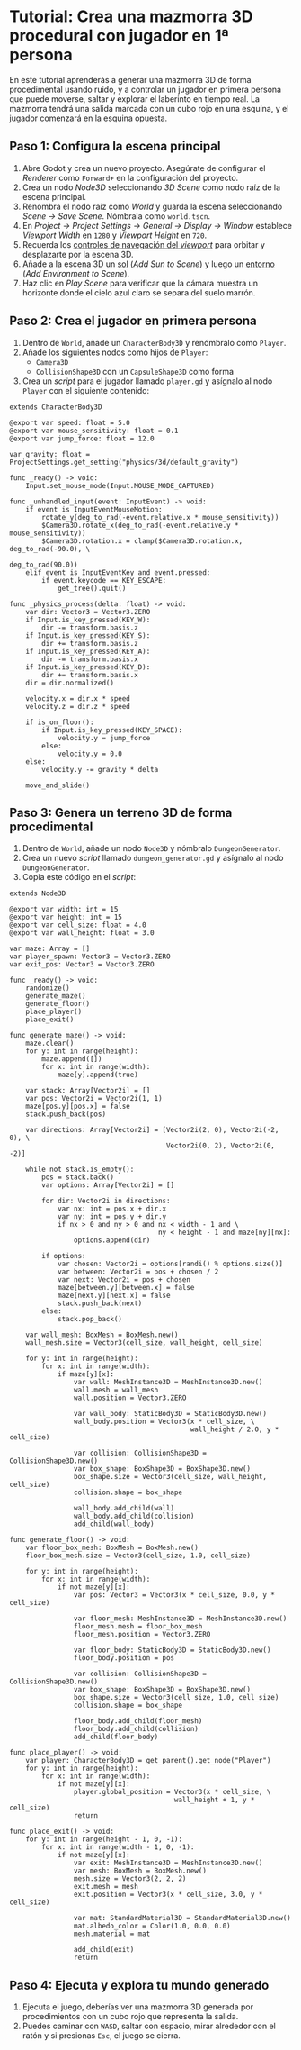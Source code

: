 # Tutorial: Crea una mazmorra 3D procedural con jugador en 1ª persona

En este tutorial aprenderás a generar una mazmorra 3D de forma procedimental usando ruido, y a controlar un jugador en primera persona que puede moverse, saltar y explorar el laberinto en tiempo real. La mazmorra tendrá una salida marcada con un cubo rojo en una esquina, y el jugador comenzará en la esquina opuesta.

## Paso 1: Configura la escena principal

1. Abre Godot y crea un nuevo proyecto. Asegúrate de configurar el _Renderer_ como `Forward+` en la configuración del proyecto.
2. Crea un nodo _Node3D_ seleccionando _3D Scene_ como nodo raíz de la escena principal.
3. Renombra el nodo raíz como _World_ y guarda la escena seleccionando _Scene → Save Scene_. Nómbrala como `world.tscn`.
4. En _Project → Project Settings → General → Display → Window_ establece _Viewport Width_ en `1280` y _Viewport Height_ en `720`.
5. Recuerda los [controles de navegación del _viewport_][T01] para orbitar y desplazarte por la escena 3D.
6. Añade a la escena 3D un [sol][T02] (_Add Sun to Scene_) y luego un [entorno][T03] (_Add Environment to Scene_).
7. Haz clic en _Play Scene_ para verificar que la cámara muestra un horizonte donde el cielo azul claro se separa del suelo marrón.

[T01]: https://github.com/milq/milq.github.io/blob/master/cursos/godot/tutorials/3d_viewport_navigation_controls.md
[T02]: https://raw.githubusercontent.com/milq/milq.github.io/refs/heads/master/cursos/godot/images/add_sun_to_scene.png
[T03]: https://raw.githubusercontent.com/milq/milq.github.io/refs/heads/master/cursos/godot/images/add_environment_to_scene.png

## Paso 2: Crea el jugador en primera persona

1. Dentro de `World`, añade un `CharacterBody3D` y renómbralo como `Player`.
2. Añade los siguientes nodos como hijos de `Player`:
   - `Camera3D`
   - `CollisionShape3D` con un `CapsuleShape3D` como forma
4. Crea un _script_ para el jugador llamado `player.gd` y asígnalo al nodo `Player` con el siguiente contenido:

```gdscript
extends CharacterBody3D

@export var speed: float = 5.0
@export var mouse_sensitivity: float = 0.1
@export var jump_force: float = 12.0

var gravity: float = ProjectSettings.get_setting("physics/3d/default_gravity")

func _ready() -> void:
    Input.set_mouse_mode(Input.MOUSE_MODE_CAPTURED)

func _unhandled_input(event: InputEvent) -> void:
    if event is InputEventMouseMotion:
        rotate_y(deg_to_rad(-event.relative.x * mouse_sensitivity))
        $Camera3D.rotate_x(deg_to_rad(-event.relative.y * mouse_sensitivity))
        $Camera3D.rotation.x = clamp($Camera3D.rotation.x, deg_to_rad(-90.0), \
                                                           deg_to_rad(90.0))
    elif event is InputEventKey and event.pressed:
        if event.keycode == KEY_ESCAPE:
            get_tree().quit()

func _physics_process(delta: float) -> void:
    var dir: Vector3 = Vector3.ZERO
    if Input.is_key_pressed(KEY_W):
        dir -= transform.basis.z
    if Input.is_key_pressed(KEY_S):
        dir += transform.basis.z
    if Input.is_key_pressed(KEY_A):
        dir -= transform.basis.x
    if Input.is_key_pressed(KEY_D):
        dir += transform.basis.x
    dir = dir.normalized()

    velocity.x = dir.x * speed
    velocity.z = dir.z * speed

    if is_on_floor():
        if Input.is_key_pressed(KEY_SPACE):
            velocity.y = jump_force
        else:
            velocity.y = 0.0
    else:
        velocity.y -= gravity * delta

    move_and_slide()
```

## Paso 3: Genera un terreno 3D de forma procedimental

1. Dentro de `World`, añade un nodo `Node3D` y nómbralo `DungeonGenerator`.
2. Crea un nuevo _script_ llamado `dungeon_generator.gd` y asígnalo al nodo `DungeonGenerator`.
3. Copia este código en el _script_:

```gdscript
extends Node3D

@export var width: int = 15
@export var height: int = 15
@export var cell_size: float = 4.0
@export var wall_height: float = 3.0

var maze: Array = []
var player_spawn: Vector3 = Vector3.ZERO
var exit_pos: Vector3 = Vector3.ZERO

func _ready() -> void:
    randomize()
    generate_maze()
    generate_floor()
    place_player()
    place_exit()

func generate_maze() -> void:
    maze.clear()
    for y: int in range(height):
        maze.append([])
        for x: int in range(width):
            maze[y].append(true)

    var stack: Array[Vector2i] = []
    var pos: Vector2i = Vector2i(1, 1)
    maze[pos.y][pos.x] = false
    stack.push_back(pos)

    var directions: Array[Vector2i] = [Vector2i(2, 0), Vector2i(-2, 0), \
                                       Vector2i(0, 2), Vector2i(0, -2)]

    while not stack.is_empty():
        pos = stack.back()
        var options: Array[Vector2i] = []

        for dir: Vector2i in directions:
            var nx: int = pos.x + dir.x
            var ny: int = pos.y + dir.y
            if nx > 0 and ny > 0 and nx < width - 1 and \
                                     ny < height - 1 and maze[ny][nx]:
                options.append(dir)

        if options:
            var chosen: Vector2i = options[randi() % options.size()]
            var between: Vector2i = pos + chosen / 2
            var next: Vector2i = pos + chosen
            maze[between.y][between.x] = false
            maze[next.y][next.x] = false
            stack.push_back(next)
        else:
            stack.pop_back()

    var wall_mesh: BoxMesh = BoxMesh.new()
    wall_mesh.size = Vector3(cell_size, wall_height, cell_size)

    for y: int in range(height):
        for x: int in range(width):
            if maze[y][x]:
                var wall: MeshInstance3D = MeshInstance3D.new()
                wall.mesh = wall_mesh
                wall.position = Vector3.ZERO

                var wall_body: StaticBody3D = StaticBody3D.new()
                wall_body.position = Vector3(x * cell_size, \
                                             wall_height / 2.0, y * cell_size)

                var collision: CollisionShape3D = CollisionShape3D.new()
                var box_shape: BoxShape3D = BoxShape3D.new()
                box_shape.size = Vector3(cell_size, wall_height, cell_size)
                collision.shape = box_shape

                wall_body.add_child(wall)
                wall_body.add_child(collision)
                add_child(wall_body)

func generate_floor() -> void:
    var floor_box_mesh: BoxMesh = BoxMesh.new()
    floor_box_mesh.size = Vector3(cell_size, 1.0, cell_size)

    for y: int in range(height):
        for x: int in range(width):
            if not maze[y][x]:
                var pos: Vector3 = Vector3(x * cell_size, 0.0, y * cell_size)

                var floor_mesh: MeshInstance3D = MeshInstance3D.new()
                floor_mesh.mesh = floor_box_mesh
                floor_mesh.position = Vector3.ZERO

                var floor_body: StaticBody3D = StaticBody3D.new()
                floor_body.position = pos

                var collision: CollisionShape3D = CollisionShape3D.new()
                var box_shape: BoxShape3D = BoxShape3D.new()
                box_shape.size = Vector3(cell_size, 1.0, cell_size)
                collision.shape = box_shape

                floor_body.add_child(floor_mesh)
                floor_body.add_child(collision)
                add_child(floor_body)

func place_player() -> void:
    var player: CharacterBody3D = get_parent().get_node("Player")
    for y: int in range(height):
        for x: int in range(width):
            if not maze[y][x]:
                player.global_position = Vector3(x * cell_size, \
                                         wall_height + 1, y * cell_size)
                return

func place_exit() -> void:
    for y: int in range(height - 1, 0, -1):
        for x: int in range(width - 1, 0, -1):
            if not maze[y][x]:
                var exit: MeshInstance3D = MeshInstance3D.new()
                var mesh: BoxMesh = BoxMesh.new()
                mesh.size = Vector3(2, 2, 2)
                exit.mesh = mesh
                exit.position = Vector3(x * cell_size, 3.0, y * cell_size)

                var mat: StandardMaterial3D = StandardMaterial3D.new()
                mat.albedo_color = Color(1.0, 0.0, 0.0)
                mesh.material = mat

                add_child(exit)
                return
```

## Paso 4: Ejecuta y explora tu mundo generado

1. Ejecuta el juego, deberías ver una mazmorra 3D generada por procedimientos con un cubo rojo que representa la salida.
2. Puedes caminar con `WASD`, saltar con espacio, mirar alrededor con el ratón y si presionas `Esc`, el juego se cierra.
